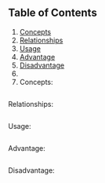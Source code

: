 ## <a name='contents'>Table of Contents</a>

1. [Concepts](#Concepts)
1. [Relationships](#Relationships)
1. [Usage](#Usage)
1. [Advantage](#Advantage)
1. [Disadvantage](#Disadvantage)
1. [](#)
1. [](#)
<a name='Concepts'> Concepts:</a>
``` C

```
<a name='Relationships'> Relationships:</a>
``` C

```
<a name='Usage'> Usage:</a>
``` C

```
<a name='Advantage'> Advantage:</a>
``` C

```
<a name='Disadvantage'> Disadvantage:</a>
``` C

```
